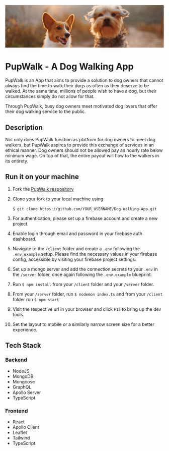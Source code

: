 ![image](readme-images/banner.jpg)

# PupWalk - A Dog Walking App

PupWalk is an App that aims to provide a solution to dog owners that cannot always find the time to walk their dogs as often as they deserve to be walked. At the same time, millions of people wish to have a dog, but their circumstances simply do not allow for that.

Through PupWalk, busy dog owners meet motivated dog lovers that offer their dog walking service to the public.

## Description

Not only does PupWalk function as platform for dog owners to meet dog walkers, but PupWalk aspires to provide this exchange of services in an ethical manner. Dog owners should not be allowed pay an hourly rate below minimum wage. On top of that, the entire payout will flow to the walkers in its entirety.

## Run it on your machine

1. Fork the [PupWalk respository](https://github.com/alexn62/Dog-Walking-App)
2. Clone your fork to your local machine using 
   
   ```$ git clone https://github.com/YOUR_USERNAME/Dog-Walking-App.git```

3. For authentication, please set up a firebase account and create a new project.
4. Enable login through email and password in your firebase auth dashboard.
5.  Navigate to the ```/client``` folder and create a ```.env``` following the ```.env.example``` setup. Please find the necessary values in your firebase config, accessible by visiting your firebase project settings.
6.  Set up a mongo server and add the connection secrets to your ```.env``` in the ```/server``` folder, once again following the ```.env.example``` blueprint.
7.  Run ```$ npm install``` from your ```/client``` folder and your ```/server``` folder.
8.  From your ```/server``` folder, run ```$ nodemon index.ts``` and from your ```/client``` folder run ```$ npm start```
9. Visit the respective url in your browser and click ```F12``` to bring up the dev tools. 
10. Set the layout to mobile or a similarly narrow screen size for a better experience.

## Tech Stack

### Backend
- NodeJS
- MongoDB
- Mongoose
- GraphQL
- Apollo Server
- TypeScript

### Frontend
- React
- Apollo Client
- Leaflet
- Tailwind
- TypeScript

